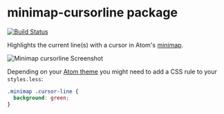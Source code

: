 # minimap-cursorline package

[![Build Status](https://github.com/atom-minimap/minimap-cursorline/workflows/CI/badge.svg)](https://github.com/atom-minimap/minimap-cursorline/actions)

Highlights the current line(s) with a cursor in Atom's [minimap](https://atom.io/packages/minimap).

![Minimap cursorline Screenshot](https://github.com/atom-minimap/minimap-cursorline/blob/master/screenshot.gif?raw=true)

Depending on your [Atom theme](https://atom.io/themes/) you might need to add a CSS rule to your `styles.less`:

```css
.minimap .cursor-line {
  background: green;
}
```

